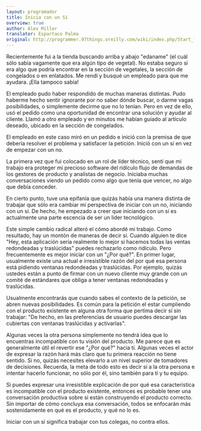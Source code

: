 ```yaml
---
layout: programador
title: Inicia con un Sí
overview: true
author: Alex Miller
translator: Espartaco Palma
original: http://programmer.97things.oreilly.com/wiki/index.php/Start_from_Yes
---
```


Recientemente fui a la tienda buscando arriba y abajo "edaname" (el cuál
sólo sabía vagamente que era algún tipo de vegetal). No estaba seguro si
era algo que podría encontrar en la sección de vegetales, la sección de
congelados o en enlatados. Me rendí y busqué un empleado para que me
ayudara. ¡Ella tampoco sabía!

El empleado pudo haber respondido de muchas maneras distintas. Pudo
haberme hecho sentir ignorante por no saber dónde buscar, o darme vagas
posibilidades, o simplemente decirme que no lo tenían. Pero en vez de
ello, usó el pedido como una oportunidad de encontrar una solución y
ayudar al cliente. Llamó a otro empleado y en minutos me habían guiado
al artículo deseado, ubicado en la sección de congelados.

El empleado en este caso miró en un pedido e inició con la premisa de
que debería resolver el problema y satisfacer la petición. Inició con un
sí en vez de empezar con un no.

La primera vez que fui colocado en un rol de líder técnico, sentí que mi
trabajo era proteger mi precioso software del ridículo flujo de demandas
de los gestores de producto y analistas de negocio. Iniciaba muchas
conversaciones viendo un pedido como algo que tenía que vencer, no algo
que debía conceder.

En cierto punto, tuve una epifanía que quizás había una manera distinta
de trabajar que sólo era cambiar mi perspectiva de iniciar con un no,
iniciando con un sí. De hecho, he empezado a creer que iniciando con un
sí es actualmente una parte escencia de ser un lider tecnológico.

Este simple cambio radical alteró el cómo abordé mi trabajo. Como
resultado, hay un montón de maneras de decir sí. Cuando alguien te dice
"Hey, esta aplicación sería realmente lo mejor si hacemos todas las
ventas redondeadas y traslúcidas" puedes rechazarlo como ridículo. Pero
frecuentemente es mejor iniciar con un "¿Por qué?". En primer lugar,
usualmente existe una actual e irresistible razón del por qué esa
persona está pidiendo ventanas redondeadas y traslúcidas. Por ejemplo,
quizás ustedes están a punto de firmar con un nuevo cliente muy grande
con un comité de estándares que obliga a tener ventanas redondeadas y
traslúcidas.

Usualmente encontrarás que cuando sabes el contexto de la petición, se
abren nuevas posibilidades. Es común para la petición el estar
cumpliendo con el producto existente en alguna otra forma que pertima
decir sí sin trabajar: "De hecho, en las preferencias de usuario puedes
descargar las cubiertas con ventanas traslúcidas y activarlas".

Algunas veces la otra persona simplemente no tendrá idea que lo
encuentras incompatible con tu visión del producto. Me parece que es
generalmente útil el revertir ese "¿Por qué?" hacia tí. Algunas veces el
actor de expresar la razòn hará más claro que tu primera reacción no
tiene sentido. Si no, quizás necesites elevarlo a un nivel superior de
tomadores de decisiones. Recuerda, la meta de todo esto es decir sí a la
otra persona e intentar hacerlo funcionar, no sólo por él, sino también
para tí y tu equipo.

Si puedes expresar una irresistible explicación de por qué esa
característica es incompatible con el producto existente, entonces es
probable tener una conversación productiva sobre si están construyendo
el producto correcto. Sin importar de cómo concluya esa conversación,
todos se enfocarán más sostenidamente en qué es el producto, y qué no lo
es.

Iniciar con un sí significa trabajar con tus colegas, no contra ellos.

